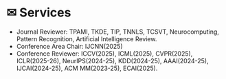   # ✉ Services

- Journal Reviewer: TPAMI, TKDE, TIP, TNNLS, TCSVT, Neurocomputing, Pattern Recognition, Artificial Intelligence Review.
- Conference Area Chair: IJCNN(2025)
- Conference Reviewer: ICCV(2025), ICML(2025), CVPR(2025), ICLR(2025-26), NeurIPS(2024-25), KDD(2024-25), AAAI(2024-25), IJCAI(2024-25), ACM MM(2023-25), ECAI(2025).

